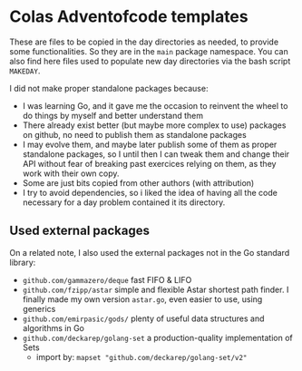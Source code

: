 # Colas Adventofcode templates

These are files to be copied in the day directories as needed, to provide some functionalities. So they are in the `main` package namespace. You can also find here files used to populate new day directories via the bash script `MAKEDAY`.

I did not make proper standalone packages because:
- I was learning Go, and it gave me the occasion to reinvent the wheel to do things by myself and better understand them
- There already exist better (but maybe more complex to use) packages on github, no need to publish them as standalone packages
- I may evolve them, and maybe later publish some of them as proper standalone packages, so I until then I can tweak them and change their API without fear of breaking past exercices relying on them, as they work with their own copy.
- Some are just bits copied from other authors (with attribution)
- I try to avoid dependencies, so i liked the idea of  having all the code necessary for a day problem contained it its directory.

## Used external packages
On a related note, I also used the external packages not in the Go standard library:

- `github.com/gammazero/deque`  fast FIFO & LIFO
- `github.com/fzipp/astar` simple and flexible Astar shortest path finder. I finally made my own version `astar.go`, even easier to use, using generics
- `github.com/emirpasic/gods/` plenty of useful data structures and algorithms in Go
- `github.com/deckarep/golang-set` a production-quality implementation of Sets
  - import by: `mapset "github.com/deckarep/golang-set/v2"`
